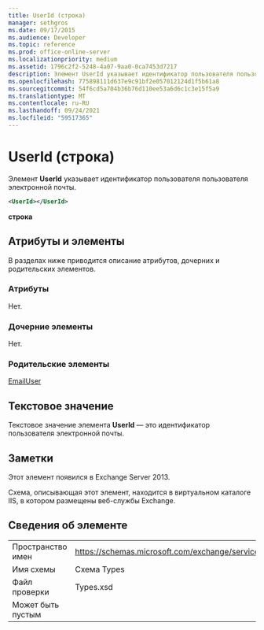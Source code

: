 ```yaml
---
title: UserId (строка)
manager: sethgros
ms.date: 09/17/2015
ms.audience: Developer
ms.topic: reference
ms.prod: office-online-server
ms.localizationpriority: medium
ms.assetid: 1796c2f2-5248-4a07-9aa0-0ca7453d7217
description: Элемент UserId указывает идентификатор пользователя пользователя электронной почты.
ms.openlocfilehash: 775898111d637e9c91bf2e057012124d1f5b61a8
ms.sourcegitcommit: 54f6cd5a704b36b76d110ee53a6d6c1c3e15f5a9
ms.translationtype: MT
ms.contentlocale: ru-RU
ms.lasthandoff: 09/24/2021
ms.locfileid: "59517365"
---
```

# <a name="userid-string"></a>UserId (строка)

Элемент **UserId** указывает идентификатор пользователя пользователя электронной почты. 
  
```XML
<UserId></UserId>
```

 **строка**
## <a name="attributes-and-elements"></a>Атрибуты и элементы

В разделах ниже приводится описание атрибутов, дочерних и родительских элементов.
  
### <a name="attributes"></a>Атрибуты

Нет.
  
### <a name="child-elements"></a>Дочерние элементы

Нет.
  
### <a name="parent-elements"></a>Родительские элементы

[EmailUser](emailuser.md)
  
## <a name="text-value"></a>Текстовое значение

Текстовое значение элемента **UserId** — это идентификатор пользователя электронной почты. 
  
## <a name="remarks"></a>Заметки

Этот элемент появился в Exchange Server 2013.
  
Схема, описывающая этот элемент, находится в виртуальном каталоге IIS, в котором размещены веб-службы Exchange.
  
## <a name="element-information"></a>Сведения об элементе

|||
|:-----|:-----|
|Пространство имен  <br/> |https://schemas.microsoft.com/exchange/services/2006/types  <br/> |
|Имя схемы  <br/> |Схема Types  <br/> |
|Файл проверки  <br/> |Types.xsd  <br/> |
|Может быть пустым  <br/> ||
   

